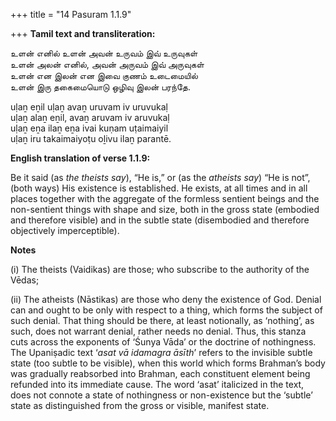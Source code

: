 +++
title = "14 Pasuram 1.1.9"

+++
**Tamil text and transliteration:**

உளன் எனில் உளன் அவன் உருவம் இவ் உருவுகள்  
உளன் அலன் எனில், அவன் அருவம் இவ் அருவுகள்  
உளன் என இலன் என இவை குணம் உடைமையில்  
உளன் இரு தகைமையொடு ஒழிவு இலன் பரந்தே.

uḷaṉ eṉil uḷaṉ avaṉ uruvam iv uruvukaḷ  
uḷaṉ alaṉ eṉil, avaṉ aruvam iv aruvukaḷ  
uḷaṉ eṉa ilaṉ eṉa ivai kuṇam uṭaimaiyil  
uḷaṉ iru takaimaiyoṭu oḻivu ilaṉ parantē.

**English translation of verse 1.1.9:**

Be it said (as *the theists say*), “He is,” or (as the *atheists say*) “He is not”, (both ways) His existence is established. He exists, at all times and in all places together with the aggregate of the formless sentient beings and the non-sentient things with shape and size, both in the gross state (embodied and therefore visible) and in the subtle state (disembodied and therefore objectively imperceptible).

**Notes**

\(i\) The theists (Vaidikas) are those; who subscribe to the authority of the Vēdas;

\(ii\) The atheists (Nāstikas) are those who deny the existence of God. Denial can and ought to be only with respect to a thing, which forms the subject of such denial. That thing should be there, at least notionally, as ‘nothing’, as such, does not warrant denial, rather needs no denial. Thus, this stanza cuts across the exponents of ‘Śunya Vāda’ or the doctrine of nothingness. The Upaniṣadic text ‘*asat vā idamagra āsīth*’ refers to the invisible subtle state (too subtle to be visible), when this world which forms Brahman’s body was gradually reabsorbed into Brahman, each constituent element being refunded into its immediate cause. The word ‘asat’ italicized in the text, does not connote a state of nothingness or non-existence but the ‘subtle’ state as distinguished from the gross or visible, manifest state.


